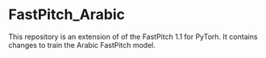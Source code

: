 # FastPitch_Arabic
This repository is an extension of of the FastPitch 1.1 for PyTorh. It contains changes to train the Arabic FastPitch model. 

